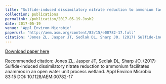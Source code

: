 ```yaml
---
title: "Sulfide-induced dissimilatory nitrate reduction to ammonium facilitates anammox in an open water unit process wetland"
collection: publications
permalink: /publication/2017-05-19-Josh2
date: 2017-05-19
venue: 'Appl Environ Microbio'
paperurl: 'http://aem.asm.org/content/83/15/e00782-17.full'
citation: 'Jones ZL, Jasper JT, Sedlak DL, Sharp JO. (2017) Sulfide-induced dissimilatory nitrate reduction to ammonium facilitates anammox in an open water unit process wetland. Appl Environ Microbio 83:15 DOI: 10.1128/AEM.00782-17'
---
```


<a href='http://aem.asm.org/content/83/15/e00782-17.full'>Download paper here</a>

Recommended citation: Jones ZL, Jasper JT, Sedlak DL, Sharp JO. (2017) Sulfide-induced dissimilatory nitrate reduction to ammonium facilitates anammox in an open water unit process wetland. Appl Environ Microbio 83:15 DOI: 10.1128/AEM.00782-17